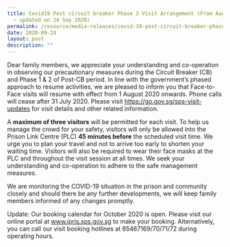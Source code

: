 ```yaml
---
title: Covid19 Post circuit breaker Phase 2 Visit Arrangement (From August 2020
  – updated on 24 Sep 2020)
permalink: /resource/media-releases/covid-19-post-circuit-breaker-phase-2-visit-arrangement-from-august-2020
date: 2020-09-24
layout: post
description: ""
---
```

Dear family members, we appreciate your understanding and co-operation in observing our precautionary measures during the Circuit Breaker (CB) and Phase 1 & 2 of Post-CB period. In line with the government’s phased approach to resume activities, we are pleased to inform you that Face-to-Face visits will resume with effect from 1 August 2020 onwards. Phone calls will cease after 31 July 2020. Please visit https://go.gov.sg/sps-visit-updates for visit details and other related information. 

A **maximum of three visitors** will be permitted for each visit. To help us manage the crowd for your safety, visitors will only be allowed into the Prison Link Centre (PLC) **45 minutes before** the scheduled visit time. We urge you to plan your travel and not to arrive too early to shorten your waiting time. Visitors will also be required to wear their face masks at the PLC and throughout the visit session at all times. We seek your understanding and co-operation to adhere to the safe management measures.  

We are monitoring the COVID-19 situation in the prison and community closely and should there be any further developments, we will keep family members informed of any changes promptly.


Update: Our booking calendar for October 2020 is open. Please visit our online portal at www.ipris.sps.gov.sg to make your booking. Alternatively, you can call our visit booking hotlines at 65467169/70/71/72 during operating hours. 